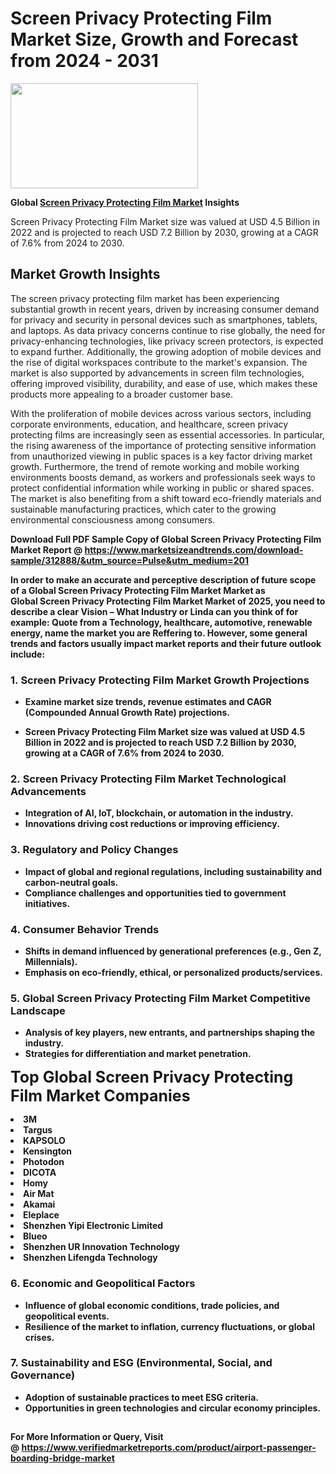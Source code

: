 <H1>Screen Privacy Protecting Film Market Size, Growth and Forecast from 2024 - 2031</H1><img class="aligncenter size-medium wp-image-584254" src="https://thirdeyenews.in/wp-content/uploads/2024/09/Global-Market-Research-300x168.jpeg" alt="" width="300" height="168" /><p><strong>Global&nbsp;<a href="https://www.marketsizeandtrends.com/download-sample/312888/&amp;utm_source=Pulse&amp;utm_medium=201">Screen Privacy Protecting Film Market</a> Insights</strong></p><p>Screen Privacy Protecting Film Market size was valued at USD 4.5 Billion in 2022 and is projected to reach USD 7.2 Billion by 2030, growing at a CAGR of 7.6% from 2024 to 2030.</p><p><h2>Market Growth Insights</h2> <p>The screen privacy protecting film market has been experiencing substantial growth in recent years, driven by increasing consumer demand for privacy and security in personal devices such as smartphones, tablets, and laptops. As data privacy concerns continue to rise globally, the need for privacy-enhancing technologies, like privacy screen protectors, is expected to expand further. Additionally, the growing adoption of mobile devices and the rise of digital workspaces contribute to the market's expansion. The market is also supported by advancements in screen film technologies, offering improved visibility, durability, and ease of use, which makes these products more appealing to a broader customer base.</p> <p><strong></strong></p> <p>With the proliferation of mobile devices across various sectors, including corporate environments, education, and healthcare, screen privacy protecting films are increasingly seen as essential accessories. In particular, the rising awareness of the importance of protecting sensitive information from unauthorized viewing in public spaces is a key factor driving market growth. Furthermore, the trend of remote working and mobile working environments boosts demand, as workers and professionals seek ways to protect confidential information while working in public or shared spaces. The market is also benefiting from a shift toward eco-friendly materials and sustainable manufacturing practices, which cater to the growing environmental consciousness among consumers.</p> <p><strong></p><p><span class=""><strong>Download Full PDF Sample Copy of Global Screen Privacy Protecting Film Market Report</strong> @ <a href="https://www.marketsizeandtrends.com/download-sample/312888/&amp;utm_source=Pulse&amp;utm_medium=201" target="_blank">https://www.marketsizeandtrends.com/download-sample/312888/&amp;utm_source=Pulse&amp;utm_medium=201</a></span></p><p>In order to make an accurate and perceptive description of future scope of a Global&nbsp;Screen Privacy Protecting Film Market Market as Global&nbsp;Screen Privacy Protecting Film Market Market of 2025, you need to describe a clear Vision &ndash; What Industry or Linda can you think of for example: Quote from a Technology, healthcare, automotive, renewable energy, name the market you are Reffering to. However, some general trends and factors usually impact market reports and their future outlook include:</p><h3>1.&nbsp;<strong>Screen Privacy Protecting Film Market Growth Projections</strong></h3><ul><li>Examine market size trends, revenue estimates and CAGR (Compounded Annual Growth Rate) projections.</li><li><p>Screen Privacy Protecting Film Market size was valued at USD 4.5 Billion in 2022 and is projected to reach USD 7.2 Billion by 2030, growing at a CAGR of 7.6% from 2024 to 2030.</p></li></ul><h3>2.&nbsp;<strong>Screen Privacy Protecting Film Market Technological Advancements</strong></h3><ul><li>Integration of AI, IoT, blockchain, or automation in the industry.</li><li>Innovations driving cost reductions or improving efficiency.</li></ul><h3>3.&nbsp;<strong>Regulatory and Policy Changes</strong></h3><ul><li>Impact of global and regional regulations, including sustainability and carbon-neutral goals.</li><li>Compliance challenges and opportunities tied to government initiatives.</li></ul><h3>4.&nbsp;<strong>Consumer Behavior Trends</strong></h3><ul><li>Shifts in demand influenced by generational preferences (e.g., Gen Z, Millennials).</li><li>Emphasis on eco-friendly, ethical, or personalized products/services.</li></ul><h3>5.&nbsp;<strong>Global Screen Privacy Protecting Film Market Competitive Landscape</strong></h3><ul><li>Analysis of key players, new entrants, and partnerships shaping the industry.</li><li>Strategies for differentiation and market penetration.</li></ul><p data-pm-slice="1 1 []"><span style="color: inherit; font-family: inherit; font-size: 25px;">Top Global Screen Privacy Protecting Film Market Companies</span></p><div class="" data-test-id=""><p><li>3M</li><li> Targus</li><li> KAPSOLO</li><li> Kensington</li><li> Photodon</li><li> DICOTA</li><li> Homy</li><li> Air Mat</li><li> Akamai</li><li> Eleplace</li><li> Shenzhen Yipi Electronic Limited</li><li> Blueo</li><li> Shenzhen UR Innovation Technology</li><li> Shenzhen Lifengda Technology</li></p></div><h3>6.&nbsp;<strong>Economic and Geopolitical Factors</strong></h3><ul><li>Influence of global economic conditions, trade policies, and geopolitical events.</li><li>Resilience of the market to inflation, currency fluctuations, or global crises.</li></ul><h3>7.&nbsp;<strong>Sustainability and ESG (Environmental, Social, and Governance)</strong></h3><ul><li>Adoption of sustainable practices to meet ESG criteria.</li><li>Opportunities in green technologies and circular economy principles.</li></ul><h2><strong style="font-size: 14px;">For More Information or Query, Visit @&nbsp;</strong><a style="background-color: #ffffff; font-size: 14px;" href="https://www.marketsizeandtrends.com/report/screen-privacy-protecting-film-market/" target="_blank">https://www.verifiedmarketreports.com/product/airport-passenger-boarding-bridge-market</a></h2>
